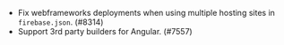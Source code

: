 - Fix webframeworks deployments when using multiple hosting sites in `firebase.json`. (#8314)
- Support 3rd party builders for Angular. (#7557)
